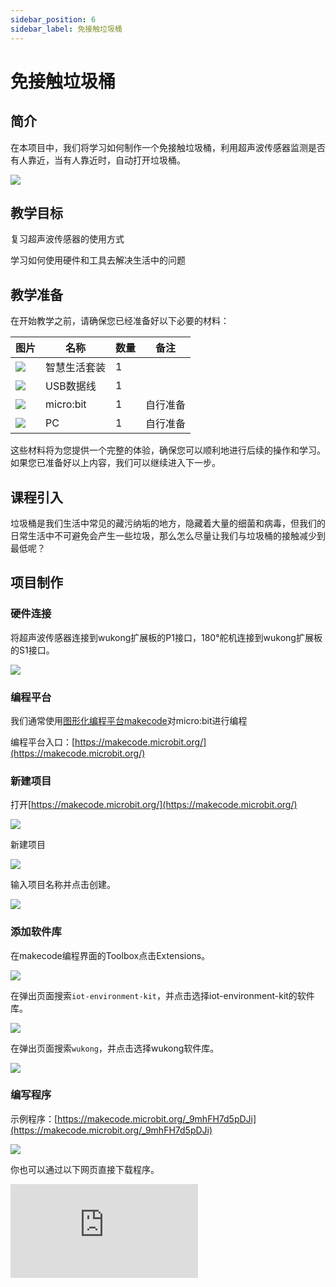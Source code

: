 ```yaml
---
sidebar_position: 6
sidebar_label: 免接触垃圾桶
---
```


# 免接触垃圾桶

## 简介

在本项目中，我们将学习如何制作一个免接触垃圾桶，利用超声波传感器监测是否有人靠近，当有人靠近时，自动打开垃圾桶。

![](https://wiki-media-ef.oss-cn-hongkong.aliyuncs.com/docs/microbit/wisdom-life/microbit-smart-life-kit/images/case-06-01.png)

## 教学目标

复习超声波传感器的使用方式

学习如何使用硬件和工具去解决生活中的问题

## 教学准备

在开始教学之前，请确保您已经准备好以下必要的材料：

| **图片** | **名称** | **数量** | **备注** |
| --- | --- | --- | --- |
| ![](https://wiki-media-ef.oss-cn-hongkong.aliyuncs.com/docs/microbit/wisdom-life/microbit-smart-life-kit/images/microbit-smart-life-kit.png) | 智慧生活套装 | 1 |  |
| ![](https://wiki-media-ef.oss-cn-hongkong.aliyuncs.com/docs/microbit/interesting-case/cutebot-fun-football-game-kit/cases-libraries/images/USB-data-cable.png) | USB数据线 | 1 |   |
| ![](https://wiki-media-ef.oss-cn-hongkong.aliyuncs.com/docs/microbit/interesting-case/cutebot-fun-football-game-kit/cases-libraries/images/microbit.png) | micro:bit | 1 | 自行准备 |
| ![](https://wiki-media-ef.oss-cn-hongkong.aliyuncs.com/docs/microbit/interesting-case/cutebot-fun-football-game-kit/cases-libraries/images/pc.png) | PC | 1 | 自行准备 |

这些材料将为您提供一个完整的体验，确保您可以顺利地进行后续的操作和学习。如果您已准备好以上内容，我们可以继续进入下一步。

## 课程引入

垃圾桶是我们生活中常见的藏污纳垢的地方，隐藏着大量的细菌和病毒，但我们的日常生活中不可避免会产生一些垃圾，那么怎么尽量让我们与垃圾桶的接触减少到最低呢？

## 项目制作

### 硬件连接

将超声波传感器连接到wukong扩展板的P1接口，180°舵机连接到wukong扩展板的S1接口。

![](https://wiki-media-ef.oss-cn-hongkong.aliyuncs.com/docs/microbit/wisdom-life/microbit-smart-life-kit/images/case-06-02.png)

### 编程平台

我们通常使用[图形化编程平台makecode](https://makecode.microbit.org/)对micro:bit进行编程

编程平台入口：[https://makecode.microbit.org/](https://makecode.microbit.org/)

### 新建项目

打开[https://makecode.microbit.org/](https://makecode.microbit.org/)

![](https://wiki-media-ef.oss-cn-hongkong.aliyuncs.com/docs/microbit/interesting-case/cutebot-fun-football-game-kit/cases-libraries/images/makecode.png)

新建项目

![](https://wiki-media-ef.oss-cn-hongkong.aliyuncs.com/docs/microbit/interesting-case/cutebot-fun-football-game-kit/cases-libraries/images/makecode-new-project-01.png)

输入项目名称并点击创建。

![](https://wiki-media-ef.oss-cn-hongkong.aliyuncs.com/docs/microbit/interesting-case/cutebot-fun-football-game-kit/cases-libraries/images/makecode-new-project-02.png)

### 添加软件库

在makecode编程界面的Toolbox点击Extensions。

![](https://wiki-media-ef.oss-cn-hongkong.aliyuncs.com/docs/microbit/interesting-case/classroom-science-pack/images/classroom-science-pack-add-extensions-02.png)

在弹出页面搜索`iot-environment-kit`，并点击选择iot-environment-kit的软件库。


![](https://wiki-media-ef.oss-cn-hongkong.aliyuncs.com/docs/microbit/interesting-case/classroom-science-pack/images/classroom-science-pack-add-extensions-03.png)

在弹出页面搜索`wukong`，并点击选择wukong软件库。

![](https://wiki-media-ef.oss-cn-hongkong.aliyuncs.com/docs/microbit/interesting-case/classroom-science-pack/images/classroom-science-pack-add-extensions-04.png)


### 编写程序

示例程序：[https://makecode.microbit.org/_9mhFH7d5pDJi](https://makecode.microbit.org/_9mhFH7d5pDJi)

![](https://wiki-media-ef.oss-cn-hongkong.aliyuncs.com/docs/microbit/wisdom-life/microbit-smart-life-kit/images/case-06-03.png)

你也可以通过以下网页直接下载程序。

<div
    style={{
        position: 'relative',
        paddingBottom: '60%',
        overflow: 'hidden',
    }}
>
    <iframe
        src="https://makecode.microbit.org/_9mhFH7d5pDJi"
        frameborder="0"
        sandbox="allow-popups allow-forms allow-scripts allow-same-origin"
        style={{
            position: 'absolute',
            width: '100%',
            height: '100%',
        }}
    />
</div>




### 如何将程序下载到micro:bit？

使用USB线连接PC和micro:bit V2。

![](https://wiki-media-ef.oss-cn-hongkong.aliyuncs.com/docs/microbit/interesting-case/microbit-smart-climate-kit/cases-libraries/images/connect-microbit.gif)

连接成功后，电脑上会识别出一个名为`MICROBIT`的盘符。

![](https://wiki-media-ef.oss-cn-hongkong.aliyuncs.com/docs/microbit/interesting-case/microbit-smart-climate-kit/cases-libraries/images/microbit-drive.png)

点击左下角的![](https://wiki-media-ef.oss-cn-hongkong.aliyuncs.com/docs/microbit/interesting-case/microbit-smart-climate-kit/cases-libraries/images/download-01.png)，选择`Connect Device`。

![](https://wiki-media-ef.oss-cn-hongkong.aliyuncs.com/docs/microbit/interesting-case/microbit-smart-climate-kit/cases-libraries/images/download-02.png)

点击![](https://wiki-media-ef.oss-cn-hongkong.aliyuncs.com/docs/microbit/interesting-case/microbit-smart-climate-kit/cases-libraries/images/download-03.png)。

![](https://wiki-media-ef.oss-cn-hongkong.aliyuncs.com/docs/microbit/interesting-case/microbit-smart-climate-kit/cases-libraries/images/download-04.png)

点击![](https://wiki-media-ef.oss-cn-hongkong.aliyuncs.com/docs/microbit/interesting-case/microbit-smart-climate-kit/cases-libraries/images/download-05.png)。

![](https://wiki-media-ef.oss-cn-hongkong.aliyuncs.com/docs/microbit/interesting-case/microbit-smart-climate-kit/cases-libraries/images/download-06.png)


在弹出窗口选择`BBC micro:bit CMSIS-DAP`，然后选择连接，至此，我们的micro:bit就已经连接成功。

![](https://wiki-media-ef.oss-cn-hongkong.aliyuncs.com/docs/microbit/interesting-case/microbit-smart-climate-kit/cases-libraries/images/download-07.png)

点击下载程序。

![](https://wiki-media-ef.oss-cn-hongkong.aliyuncs.com/docs/microbit/interesting-case/microbit-smart-climate-kit/cases-libraries/images/download-08.png)


### 结果

当有人靠近免接触垃圾桶时，垃圾桶自动开启盖子。


## 扩展知识

**智能垃圾桶的优点**
智能垃圾桶作为一种新兴的家居产品，相较于传统垃圾桶，具有许多显著的优点：

自动感应开盖：智能垃圾桶通常配备红外感应器，当人的手或物体接近时，桶盖会自动开启，避免手动接触，更加卫生方便。

自动打包和换袋：一些智能垃圾桶具备自动打包垃圾袋的功能，方便用户更换垃圾袋，保持垃圾桶的清洁。

分类提示和教育：智能垃圾桶可以通过语音或屏幕提示，指导用户正确分类垃圾，有助于提升公众的环保意识和垃圾分类知识。

数据收集与分析：部分智能垃圾桶能够收集使用数据，帮助管理人员了解垃圾的种类和数量，优化垃圾处理流程。

节能和环保：智能垃圾桶设计上注重节能，通常使用电池供电，耗电低，且密封性能好，减少异味和蚊虫问题。

提高效率：智能垃圾桶的自动开盖功能可以加快垃圾投放速度，提高公共区域的清洁效率。

美观设计：智能垃圾桶在外观设计上往往更加现代化和美观，可以融入不同的家居或公共环境。

减少异味：智能垃圾桶通常具有良好的密封性，可以防止垃圾异味散发，保持环境清新。

智能杀菌：一些高端智能垃圾桶具备杀菌功能，可以减少细菌滋生，保护用户健康。

社区宣传：智能垃圾桶还可以作为社区宣传工具，通过语音播报等方式进行环保宣传和信息通知。

智能垃圾桶的这些优点使其成为提升生活品质和推动环保的重要工具。然而，它们也存在一些缺点，如需要定期更换电池、对环境的适应性要求较高、以及可能的成本问题。不过，随着技术的进步和成本的降低，这些缺点正在逐渐被克服。
